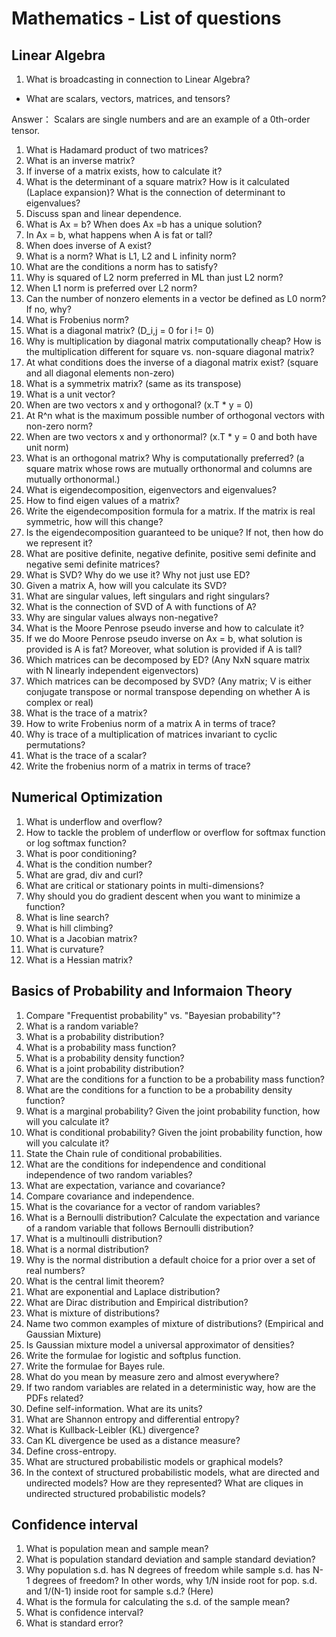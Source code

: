 # Mathematics - List of questions

## Linear Algebra
1. What is broadcasting in connection to Linear Algebra?
- What are scalars, vectors, matrices, and tensors? 

Answer： Scalars are single numbers and are an example of a 0th-order tensor.
1. What is Hadamard product of two matrices?
1. What is an inverse matrix?
1. If inverse of a matrix exists, how to calculate it?
1. What is the determinant of a square matrix? How is it calculated (Laplace expansion)? What is the connection of determinant to eigenvalues?
1. Discuss span and linear dependence.
1. What is Ax = b? When does Ax =b has a unique solution? 
1. In Ax = b, what happens when A is fat or tall?
1. When does inverse of A exist?
1. What is a norm? What is L1, L2 and L infinity norm?
1. What are the conditions a norm has to satisfy?
1. Why is squared of L2 norm preferred in ML than just L2 norm?
1. When L1 norm is preferred over L2 norm?
1. Can the number of nonzero elements in a vector be defined as L0 norm? If no, why?
1. What is Frobenius norm?
1. What is a diagonal matrix? (D_i,j = 0 for i != 0)
1. Why is multiplication by diagonal matrix computationally cheap? How is the multiplication different for square vs. non-square diagonal matrix?
1. At what conditions does the inverse of a diagonal matrix exist? (square and all diagonal elements non-zero)
1. What is a symmetrix matrix? (same as its transpose)
1. What is a unit vector?
1. When are two vectors x and y orthogonal? (x.T * y = 0)
1. At R^n what is the maximum possible number of orthogonal vectors with non-zero norm?
1. When are two vectors x and y orthonormal? (x.T * y = 0 and both have unit norm)
1. What is an orthogonal matrix? Why is computationally preferred? (a square matrix whose rows are mutually orthonormal and columns are mutually orthonormal.)
1. What is eigendecomposition, eigenvectors and eigenvalues?
1. How to find eigen values of a matrix?
1. Write the eigendecomposition formula for a matrix. If the matrix is real symmetric, how will this change?
1. Is the eigendecomposition guaranteed to be unique? If not, then how do we represent it?
1. What are positive definite, negative definite, positive semi definite and negative semi definite matrices?
1. What is SVD? Why do we use it? Why not just use ED?
1. Given a matrix A, how will you calculate its SVD?
1. What are singular values, left singulars and right singulars?
1. What is the connection of SVD of A with functions of A?
1. Why are singular values always non-negative?
1. What is the Moore Penrose pseudo inverse and how to calculate it?
1. If we do Moore Penrose pseudo inverse on Ax = b, what solution is provided is A is fat? Moreover, what solution is provided if A is tall?
1. Which matrices can be decomposed by ED? (Any NxN square matrix with N linearly independent eigenvectors)
1. Which matrices can be decomposed by SVD? (Any matrix; V is either conjugate transpose or normal transpose depending on whether A is complex or real)
1. What is the trace of a matrix?
1. How to write Frobenius norm of a matrix A in terms of trace?
1. Why is trace of a multiplication of matrices invariant to cyclic permutations?
1. What is the trace of a scalar?
1. Write the frobenius norm of a matrix in terms of trace?

## Numerical Optimization
1. What is underflow and overflow? 
1. How to tackle the problem of underflow or overflow for softmax function or log softmax function? 
1. What is poor conditioning? 
1. What is the condition number? 
1. What are grad, div and curl?
1. What are critical or stationary points in multi-dimensions?
1. Why should you do gradient descent when you want to minimize a function?
1. What is line search?
1. What is hill climbing?
1. What is a Jacobian matrix?
1. What is curvature?
1. What is a Hessian matrix?

## Basics of Probability and Informaion Theory
1. Compare "Frequentist probability" vs. "Bayesian probability"?
1. What is a random variable?
1. What is a probability distribution?
1. What is a probability mass function?
1. What is a probability density function?
1. What is a joint probability distribution?
1. What are the conditions for a function to be a probability mass function?
1. What are the conditions for a function to be a probability density function?
1. What is a marginal probability? Given the joint probability function, how will you calculate it?
1. What is conditional probability? Given the joint probability function, how will you calculate it?
1. State the Chain rule of conditional probabilities.
1. What are the conditions for independence and conditional independence of two random variables?
1. What are expectation, variance and covariance?
1. Compare covariance and independence.
1. What is the covariance for a vector of random variables?
1. What is a Bernoulli distribution? Calculate the expectation and variance of a random variable that follows Bernoulli distribution?
1. What is a multinoulli distribution?
1. What is a normal distribution?
1. Why is the normal distribution a default choice for a prior over a set of real numbers?
1. What is the central limit theorem?
1. What are exponential and Laplace distribution?
1. What are Dirac distribution and Empirical distribution?
1. What is mixture of distributions?
1. Name two common examples of mixture of distributions? (Empirical and Gaussian Mixture)
1. Is Gaussian mixture model a universal approximator of densities?
1. Write the formulae for logistic and softplus function.
1. Write the formulae for Bayes rule.
1. What do you mean by measure zero and almost everywhere?
1. If two random variables are related in a deterministic way, how are the PDFs related?
1. Define self-information. What are its units?
1. What are Shannon entropy and differential entropy?
1. What is Kullback-Leibler (KL) divergence?
1. Can KL divergence be used as a distance measure?
1. Define cross-entropy.
1. What are structured probabilistic models or graphical models?
1. In the context of structured probabilistic models, what are directed and undirected models? How are they represented?
What are cliques in undirected structured probabilistic models?

## Confidence interval
1. What is population mean and sample mean?
1. What is population standard deviation and sample standard deviation?
1. Why population s.d. has N degrees of freedom while sample s.d. has N-1 degrees of freedom? In other words, why 1/N inside root for pop. s.d. and 1/(N-1) inside root for sample s.d.? (Here)
1. What is the formula for calculating the s.d. of the sample mean?
1. What is confidence interval?
1. What is standard error?

